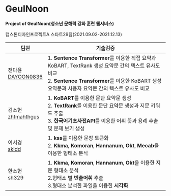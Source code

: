 # GeulNoon
<b>Project of GeulNoon(청소년 문해력 강화 훈련 웹서비스)</b>

캡스톤디자인프로젝트A 스타트29팀(2021.09.02-2021.12.13)

팀원 | 기술검증 |
---- | ---- | 
전다윤<br>[DAYOON0836](https://github.com/DAYOON0836)| 1. <b>Sentence Transformer</b>를 이용한 직접 요약과 KoBART, TextRank 생성 요약문 간의 텍스트 유사도 비교<br>2. <b>Sentence Transformer</b>를 이용한 KoBART 생성 요약문과 사용자 요약문 간의 텍스트 유사도 비교
|김소현<br>[zhtmahthgus](https://github.com/zhtmahthgus)| 1. <b>KoBART</b>를 이용한 문단 요약문 생성<br>2. <b>TextRank</b>를 이용한 문단 요약문 생성과 지문 키워드 추출<br>3. <b>한국어기초사전API</b>를 이용한 어휘 뜻과 용례 추출 및 문제 보기 생성
|이서경<br>[skldd](https://github.com/skldd)| 1. <b>kss</b>를 이용한 문장 토큰화<br>2. <b>Kkma</b>, <b>Komoran</b>, <b>Hannanum</b>, <b>Okt</b>, <b>Mecab</b>을 이용한 형태소 분석
|한소현<br>[sh329](https://github.com/sh329)| 1. <b>Kkma</b>, <b>Komoran</b>, <b>Hannanum</b>, <b>Okt</b>을 이용한 지문 형태소 분석<br>2.형태소 별 <b>빈출어휘</b> 추출<br>3.형태소 분석한 파일을 이용한 <b>시각화</b><br>
